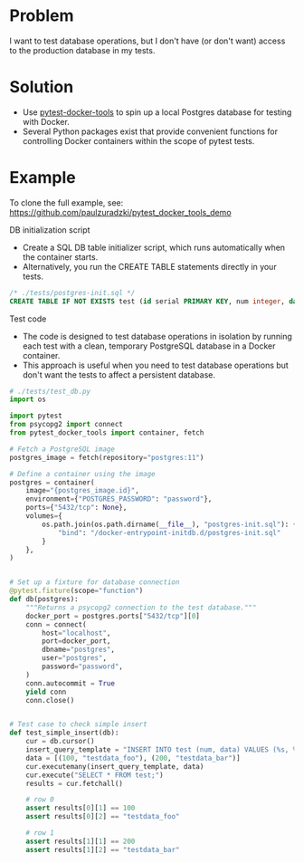 # Problem

I want to test database operations, but I don't have (or don't want) access to the production database in my tests.

# Solution

* Use [pytest-docker-tools](https://github.com/Jc2k/pytest-docker-tools) to spin up a local Postgres database for testing with Docker.
* Several Python packages exist that provide convenient functions for controlling Docker containers within the scope of pytest tests.


# Example

To clone the full example, see: https://github.com/paulzuradzki/pytest_docker_tools_demo

DB initialization script
* Create a SQL DB table initializer script, which runs automatically when the container starts.
* Alternatively, you run the CREATE TABLE statements directly in your tests.

```sql
/* ./tests/postgres-init.sql */
CREATE TABLE IF NOT EXISTS test (id serial PRIMARY KEY, num integer, data varchar);
```

Test code
* The code is designed to test database operations in isolation by running each test with a clean, temporary PostgreSQL database in a Docker container.
* This approach is useful when you need to test database operations but don't want the tests to affect a persistent database.

```python
# ./tests/test_db.py
import os

import pytest
from psycopg2 import connect
from pytest_docker_tools import container, fetch

# Fetch a PostgreSQL image
postgres_image = fetch(repository="postgres:11")

# Define a container using the image
postgres = container(
    image="{postgres_image.id}",
    environment={"POSTGRES_PASSWORD": "password"},
    ports={"5432/tcp": None},
    volumes={
        os.path.join(os.path.dirname(__file__), "postgres-init.sql"): {
            "bind": "/docker-entrypoint-initdb.d/postgres-init.sql"
        }
    },
)


# Set up a fixture for database connection
@pytest.fixture(scope="function")
def db(postgres):
    """Returns a psycopg2 connection to the test database."""
    docker_port = postgres.ports["5432/tcp"][0]
    conn = connect(
        host="localhost",
        port=docker_port,
        dbname="postgres",
        user="postgres",
        password="password",
    )
    conn.autocommit = True
    yield conn
    conn.close()


# Test case to check simple insert
def test_simple_insert(db):
    cur = db.cursor()
    insert_query_template = "INSERT INTO test (num, data) VALUES (%s, %s)"
    data = [(100, "testdata_foo"), (200, "testdata_bar")]
    cur.executemany(insert_query_template, data)
    cur.execute("SELECT * FROM test;")
    results = cur.fetchall()

    # row 0
    assert results[0][1] == 100
    assert results[0][2] == "testdata_foo"

    # row 1
    assert results[1][1] == 200
    assert results[1][2] == "testdata_bar"

```
